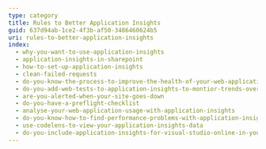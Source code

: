 ```yaml
---
type: category
title: Rules to Better Application Insights
guid: 637d94ab-1ce2-4f3b-af50-3486460624b5
uri: rules-to-better-application-insights
index:
  - why-you-want-to-use-application-insights
  - application-insights-in-sharepoint
  - how-to-set-up-application-insights
  - clean-failed-requests
  - do-you-know-the-process-to-improve-the-health-of-your-web-application
  - do-you-add-web-tests-to-application-insights-to-montior-trends-over-time
  - are-you-alerted-when-your-site-goes-down
  - do-you-have-a-preflight-checklist
  - analyse-your-web-application-usage-with-application-insights
  - do-you-know-how-to-find-performance-problems-with-application-insights
  - use-codelens-to-view-your-application-insights-data
  - do-you-include-application-insights-for-visual-studio-online-in-your-website
---
```

